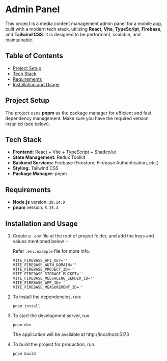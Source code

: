 # Admin Panel

This project is a media content management admin panel for a mobile app, built with a modern tech stack, utilizing **React**, **Vite**, **TypeScript**, **Firebase**, and **Tailwind CSS**. It is designed to be performant, scalable, and maintainable.

## Table of Contents

- [Project Setup](#project-setup)
- [Tech Stack](#tech-stack)
- [Requirements](#requirements)
- [Installation and Usage](#installation-and-usage)

## Project Setup

The project uses **pnpm** as the package manager for efficient and fast dependency management. Make sure you have the required version installed (see below).

## Tech Stack

- **Frontend:** React + Vite + TypeScript + Shadcn/ui
- **State Management:** Redux Toolkit
- **Backend Services:** Firebase (Firestore, Firebase Authentication, etc.)
- **Styling:** Tailwind CSS
- **Package Manager:** pnpm

## Requirements

- **Node.js** version: `20.14.0`
- **pnpm** version: `8.15.4`

## Installation and Usage

1. Create a `.env` file at the root of project folder, and add the keys and values mentioned below :-

   Refer `.env.example` file for more info.

   ```
   VITE_FIREBASE_API_KEY=''
   VITE_FIREBASE_AUTH_DOMAIN=''
   VITE_FIREBASE_PROJECT_ID=''
   VITE_FIREBASE_STORAGE_BUCKET=''
   VITE_FIREBASE_MESSAGING_SENDER_ID=''
   VITE_FIREBASE_APP_ID=''
   VITE_FIREBASE_MEASUREMENT_ID=''
   ```

2. To install the dependencies, run:

   ```
   pnpm install
   ```

3. To start the development server, run:

   ```
   pnpm dev
   ```

   The application will be available at http://localhost:5173

4. To build the project for production, run:

   ```
   pnpm build
   ```
